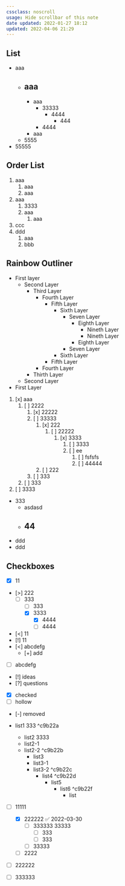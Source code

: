 ```yaml
---
cssclass: noscroll
usage: Hide scrollbar of this note
date updated: 2022-01-27 18:12
updated: 2022-04-06 21:29
---
```


## List

- aaa
	- aaa
		- 
		- aaa
			- 33333
				- 4444
					- 444
			- 4444 
		- aaa
	- 5555
- 55555
## Order List

1. aaa
   1. aaa
   2. aaa
2. aaa
   1. 3333
   2. aaa
      1. aaa
3. ccc
4. ddd
   1. aaa
   2. bbb

## Rainbow Outliner 

- First layer
	- Second Layer
		- Third Layer
			- Fourth Layer
				- Fifth Layer
					- Sixth Layer
						- Seven Layer
							- Eighth Layer
								- Nineth Layer
								- Nineth Layer
							- Eighth Layer
						- Seven Layer
					- Sixth Layer
				- Fifth Layer
			- Fourth Layer
		- Thirth Layer
	- Second Layer
- First Layer


1. [x] aaa
   1. [ ] 2222
      1. [x] 22222
      2. [ ] 33333
         1. [x] 222
            1. [ ] 22222
               1. [x] 3333
                  1. [ ] 3333
                  2. [ ] ee
                     1. [ ] fsfsfs
                     2. [ ] 44444
         2. [ ] 222
      3. [ ] 333
   2. [ ] 333
2. [ ] 3333
- 333
	- asdasd
	- 44
		- 
 - ddd
 - ddd



## Checkboxes

- [x]  11
- [>]  222
	- [ ] 333
		- [ ] 333
		- [x] 3333
			- [x] 4444
			- [ ] 4444
- [<] 11
- [!] 11
- [<] abcdefg
	- [+] add
- [ ] abcdefg
- [!] ideas
- [?] questions   
- [x] checked
- [ ] hollow
- [-] removed


- list1
  333 ^c9b22a
	- list2
	  3333
	- list2-1
	- list2-2 ^c9b22b
		- list3
		- list3-1
		- list3-2 ^c9b22c
			- list4 ^c9b22d
				- list5 
					- list6 ^c9b22f
						- list



- [ ] 11111
	- [x] 222222 ✅ 2022-03-30
		- [ ] 333333
		      33333
			- [ ] 333
			- [ ] 333
		- [ ] 33333
	- [ ] 2222
- [ ] 222222
- [ ] 333333

